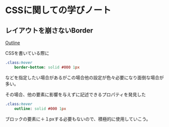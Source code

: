 # CSSに関しての学びノート

## レイアウトを崩さないBorder

[Outline](http://www.htmq.com/style/outline.shtml)

CSSを書いている際に

```sass
.class:hover
    border-bottom: solid #000 1px
```

などを指定したい場合があるがこの場合他の設定が色々必要になり面倒な場合が多い。

その場合、他の要素に影響を与えずに記述できるプロパティを発見した

```sass
.class:hover
    outline: solid #000 1px
```

ブロックの要素に＋１pxする必要もないので、積極的に使用していこう。

